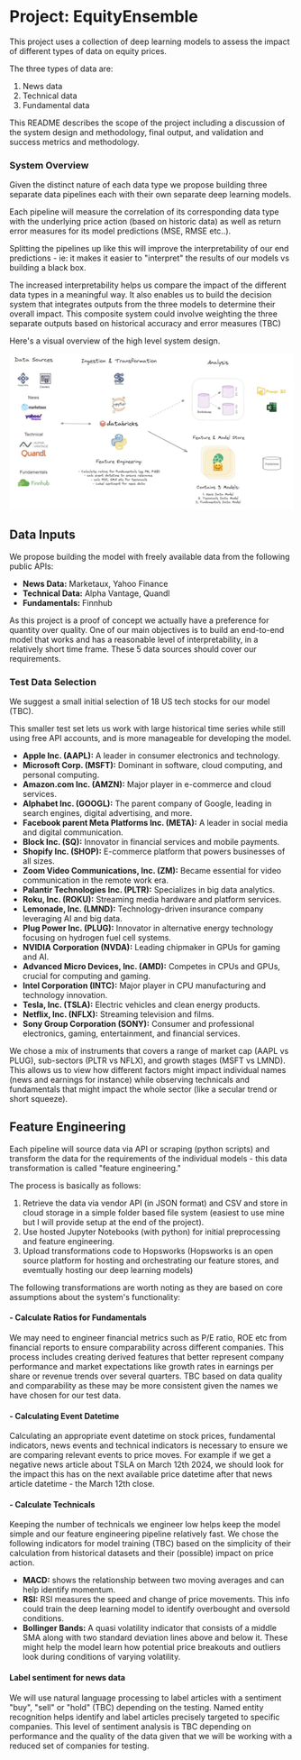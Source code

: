 # Project: EquityEnsemble

This project uses a collection of deep learning models to assess the impact of different types of data on equity prices. 

The three types of data are:

1. News data
2. Technical data
3. Fundamental data

This README describes the scope of the project including a discussion of the system design and methodology, final output, and validation and success metrics and methodology.

### System Overview

Given the distinct nature of each data type we propose building three separate data pipelines each with their own separate deep learning models. 

Each pipeline will measure the correlation of its corresponding data type with the underlying price action (based on historic data) as well as return error measures for its model predictions (MSE, RMSE etc..).  

Splitting the pipelines up like this will improve the interpretability of our end predictions - ie: it makes it easier to "interpret" the results of our models vs building a black box.

The increased interpretability helps us compare the impact of the different data types in a meaningful way. It also enables us to build the decision system that integrates outputs from the three models to determine their overall impact. This composite system could involve weighting the three separate outputs based on historical accuracy and error measures (TBC)

Here's a visual overview of the high level system design.

![Alternative Text](https://github.com/ashatidealiq/EquityEnsemble/blob/main/pipeline.jpg)

## Data Inputs

We propose building the model with freely available data from the following public APIs:

  - **News Data:** Marketaux, Yahoo Finance
  - **Technical Data:** Alpha Vantage, Quandl
  - **Fundamentals:** Finnhub

As this project is a proof of concept we actually have a preference for quantity over quality. One of our main objectives is to build an end-to-end model that works and has a reasonable level of interpretability, in a relatively short time frame. These 5 data sources should cover our requirements.

### Test Data Selection

We suggest a small initial selection of 18 US tech stocks for our model (TBC). 

This smaller test set lets us work with large historical time series while still using free API accounts, and is more manageable for developing the model. 

- **Apple Inc. (AAPL):** A leader in consumer electronics and technology.
- **Microsoft Corp. (MSFT):** Dominant in software, cloud computing, and personal computing.
- **Amazon.com Inc. (AMZN):** Major player in e-commerce and cloud services.
- **Alphabet Inc. (GOOGL):** The parent company of Google, leading in search engines, digital advertising, and more.
- **Facebook parent Meta Platforms Inc. (META):** A leader in social media and digital communication.
- **Block Inc. (SQ):** Innovator in financial services and mobile payments.
- **Shopify Inc. (SHOP):** E-commerce platform that powers businesses of all sizes.
- **Zoom Video Communications, Inc. (ZM):** Became essential for video communication in the remote work era.
- **Palantir Technologies Inc. (PLTR):** Specializes in big data analytics.
- **Roku, Inc. (ROKU):** Streaming media hardware and platform services.
- **Lemonade, Inc. (LMND):** Technology-driven insurance company leveraging AI and big data.
- **Plug Power Inc. (PLUG):** Innovator in alternative energy technology focusing on hydrogen fuel cell systems.
- **NVIDIA Corporation (NVDA):** Leading chipmaker in GPUs for gaming and AI.
- **Advanced Micro Devices, Inc. (AMD):** Competes in CPUs and GPUs, crucial for computing and gaming.
- **Intel Corporation (INTC):** Major player in CPU manufacturing and technology innovation.
- **Tesla, Inc. (TSLA):** Electric vehicles and clean energy products.
- **Netflix, Inc. (NFLX):** Streaming television and films.
- **Sony Group Corporation (SONY):** Consumer and professional electronics, gaming, entertainment, and financial services.

We chose a mix of instruments that covers a range of market cap (AAPL vs PLUG), sub-sectors (PLTR vs NFLX), and growth stages (MSFT vs LMND). This allows us to view how different factors might impact individual names (news and earnings for instance) while observing technicals and fundamentals that might impact the whole sector (like a secular trend or short squeeze).

## Feature Engineering

Each pipeline will source data via API or scraping (python scripts) and transform the data for the requirements of the individual models - this data transformation is called "feature engineering." 

The process is basically as follows: 

1. Retrieve the data via vendor API (in JSON format) and CSV and store in cloud storage in a simple folder based file system (easiest to use mine but I will provide setup at the end of the project).
2. Use hosted Jupyter Notebooks (with python) for initial preprocessing and feature engineering.
3. Upload transformations code to Hopsworks (Hopsworks is an open source platform for hosting and orchestrating our feature stores, and evemtually hosting our deep learning models)

The following transformations are worth noting as they are based on core assumptions about the system's functionality:

#### - Calculate Ratios for Fundamentals 

We may need to engineer financial metrics such as P/E ratio, ROE etc from financial reports to ensure comparability across different companies. This process includes creating derived features that better represent company performance and market expectations like growth rates in earnings per share or revenue trends over several quarters. TBC based on data quality and comparability as these may be more consistent given the names we have chosen for our test data. 

#### - Calculating Event Datetime 

Calculating an appropriate event datetime on stock prices, fundamental indicators, news events and technical indicators is necessary to ensure we are comparing relevant events to price moves. For example if we get a negative news article about TSLA on March 12th 2024, we should look for the impact this has on the next available price datetime after that news article datetime - the March 12th close. 

#### - Calculate Technicals 

Keeping the number of technicals we engineer low helps keep the model simple and our feature engineering pipeline relatively fast. We chose the following indicators for model training (TBC) based on the simplicity of their calculation from historical datasets and their (possible) impact on price action.

- **MACD:** shows the relationship between two moving averages and can help identify momentum.
- **RSI:** RSI measures the speed and change of price movements. This info could train the deep learning model to identify overbought and oversold conditions.
- **Bollinger Bands:** A quasi volatility indicator that consists of a middle SMA along with two standard deviation lines above and below it. These might help the model learn how potential price breakouts and outliers look during conditions of varying volatility.

#### Label sentiment for news data

We will use natural language processing to label articles with a sentiment "buy", "sell" or "hold" (TBC) depending on the testing. Named entity recognition helps identify and label articles precisely targeted to specific companies. This level of sentiment analysis is TBC depending on performance and the quality of the data given that we will be working with a reduced set of companies for testing. 

